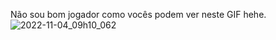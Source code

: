 Não sou bom jogador como vocês podem ver neste GIF hehe.
![2022-11-04_09h10_062](https://user-images.githubusercontent.com/86672122/199970536-5d2b1a37-706c-41f3-abfc-60519e6ae87a.gif)

